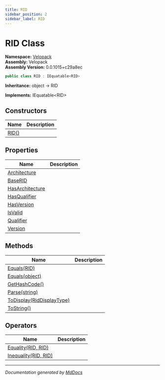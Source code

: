 ```yaml
---
title: RID
sidebar_position: 2
sidebar_label: RID
---
```

<!--  
  <auto-generated>   
    The contents of this file were generated by a tool.  
    Changes to this file may be list if the file is regenerated  
  </auto-generated>   
-->

# RID Class

**Namespace:** [Velopack](../index.md)  
**Assembly:** Velopack  
**Assembly Version:** 0.0.1015+c29a8ec

```csharp
public class RID : IEquatable<RID>
```

**Inheritance:** object → RID

**Implements:** IEquatable\<RID\>

## Constructors

| Name                           | Description |
| ------------------------------ | ----------- |
| [RID()](constructors/index.md) |             |

## Properties

| Name                                             | Description |
| ------------------------------------------------ | ----------- |
| [Architecture](properties/Architecture.md)       |             |
| [BaseRID](properties/BaseRID.md)                 |             |
| [HasArchitecture](properties/HasArchitecture.md) |             |
| [HasQualifier](properties/HasQualifier.md)       |             |
| [HasVersion](properties/HasVersion.md)           |             |
| [IsValid](properties/IsValid.md)                 |             |
| [Qualifier](properties/Qualifier.md)             |             |
| [Version](properties/Version.md)                 |             |

## Methods

| Name                                              | Description |
| ------------------------------------------------- | ----------- |
| [Equals(RID)](methods/Equals.md#equalsrid)        |             |
| [Equals(object)](methods/Equals.md#equalsobject)  |             |
| [GetHashCode()](methods/GetHashCode.md)           |             |
| [Parse(string)](methods/Parse.md)                 |             |
| [ToDisplay(RidDisplayType)](methods/ToDisplay.md) |             |
| [ToString()](methods/ToString.md)                 |             |

## Operators

| Name                                            | Description |
| ----------------------------------------------- | ----------- |
| [Equality(RID, RID)](operators/Equality.md)     |             |
| [Inequality(RID, RID)](operators/Inequality.md) |             |

___

*Documentation generated by [MdDocs](https://github.com/ap0llo/mddocs)*
